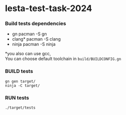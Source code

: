 # lesta-test-task-2024

### Build tests dependencies
- gn
    pacman -S gn
- clang*
    pacman -S clang
- ninja
    pacman -S ninja

*you also can use gcc,\
 You can choose default toolchain in `build/BUILDCONFIG.gn`
### BUILD tests
    gn gen target/
    ninja -C target/

### RUN tests
    ./target/tests
